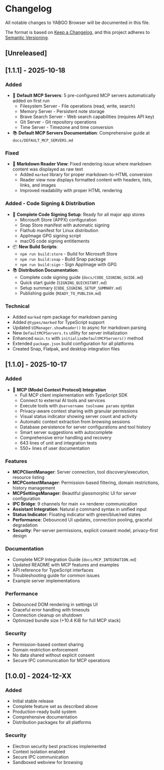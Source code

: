 # Changelog

All notable changes to YABGO Browser will be documented in this file.

The format is based on [Keep a Changelog](https://keepachangelog.com/en/1.0.0/),
and this project adheres to [Semantic Versioning](https://semver.org/spec/v2.0.0.html).

## [Unreleased]

## [1.1.1] - 2025-10-18

### Added
- 🎁 **Default MCP Servers**: 5 pre-configured MCP servers automatically added on first run
  - Filesystem Server - File operations (read, write, search)
  - Memory Server - Persistent note storage
  - Brave Search Server - Web search capabilities (requires API key)
  - Git Server - Git repository operations
  - Time Server - Timezone and time conversion
- 📚 **Default MCP Servers Documentation**: Comprehensive guide at `docs/DEFAULT_MCP_SERVERS.md`

### Fixed
- 📖 **Markdown Reader View**: Fixed rendering issue where markdown content was displayed as raw text
  - Added `marked` library for proper markdown-to-HTML conversion
  - Reader view now displays formatted content with headers, lists, links, and images
  - Improved readability with proper HTML rendering

### Added - Code Signing & Distribution
- 🔐 **Complete Code Signing Setup**: Ready for all major app stores
  - Microsoft Store (APPX) configuration
  - Snap Store manifest with automatic signing
  - Flathub manifest for Linux distribution
  - AppImage GPG signing script
  - macOS code signing entitlements
- 📦 **New Build Scripts**:
  - `npm run build:store` - Build for Microsoft Store
  - `npm run build:snap` - Build Snap package
  - `npm run build:sign` - Sign AppImage with GPG
- 📚 **Distribution Documentation**:
  - Complete code signing guide (`docs/CODE_SIGNING_GUIDE.md`)
  - Quick start guide (`SIGNING_QUICKSTART.md`)
  - Setup summary (`CODE_SIGNING_SETUP_SUMMARY.md`)
  - Publishing guide (`READY_TO_PUBLISH.md`)

### Technical
- Added `marked` npm package for markdown parsing
- Added `@types/marked` for TypeScript support
- Updated `UIManager.showReader()` to async for markdown parsing
- New `DefaultMCPServers.ts` utility for server initialization
- Enhanced `main.ts` with `initializeDefaultMCPServers()` method
- Extended `package.json` build configuration for all platforms
- Created Snap, Flatpak, and desktop integration files

## [1.1.0] - 2025-10-17

### Added
- 🔧 **MCP (Model Context Protocol) Integration**
  - Full MCP client implementation with TypeScript SDK
  - Connect to external AI tools and services
  - Execute tools with `@servername toolname params` syntax
  - Privacy-aware context sharing with granular permissions
  - Visual status indicator showing server count and activity
  - Automatic context extraction from browsing sessions
  - Database persistence for server configurations and tool history
  - Smart server suggestions with autocomplete
  - Comprehensive error handling and recovery
  - 643 lines of unit and integration tests
  - 550+ lines of user documentation

### Features
- **MCPClientManager**: Server connection, tool discovery/execution, resource listing
- **MCPContextManager**: Permission-based filtering, domain restrictions, history management
- **MCPSettingsManager**: Beautiful glassmorphic UI for server configuration
- **IPC Bridge**: 9 channels for main ↔ renderer communication
- **Assistant Integration**: Natural `@` command syntax in unified input
- **Status Indicator**: Floating indicator with green/blue/red states
- **Performance**: Debounced UI updates, connection pooling, graceful degradation
- **Security**: Per-server permissions, explicit consent model, privacy-first design

### Documentation
- Complete MCP Integration Guide (`docs/MCP_INTEGRATION.md`)
- Updated README with MCP features and examples
- API reference for TypeScript interfaces
- Troubleshooting guide for common issues
- Example server implementations

### Performance
- Debounced DOM rendering in settings UI
- Graceful error handling with timeouts
- Connection cleanup on shutdown
- Optimized bundle size (+10.4 KiB for full MCP stack)

### Security
- Permission-based context sharing
- Domain restriction enforcement
- No data shared without explicit consent
- Secure IPC communication for MCP operations

## [1.0.0] - 2024-12-XX

### Added
- Initial stable release
- Complete feature set as described above
- Production-ready build system
- Comprehensive documentation
- Distribution packages for all platforms

### Security
- Electron security best practices implemented
- Context isolation enabled
- Secure IPC communication
- Sandboxed webview for browsing